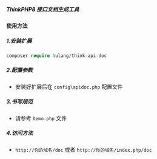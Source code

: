 ##### ThinkPHP8 接口文档生成工具

#### 使用方法

##### 1.安装扩展

```php
composer require hulang/think-api-doc
```

##### 2.配置参数

- 安装好扩展后在 `config\apidoc.php` 配置文件

##### 3.书写规范

- 请参考 `Demo.php` 文件

##### 4.访问方法

- `http://你的域名/doc` 或者 `http://你的域名/index.php/doc`
